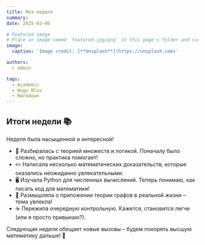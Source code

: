 ```yaml
---
title: Моя неделя
summary: 
date: 2025-03-06

# Featured image
# Place an image named `featured.jpg/png` in this page's folder and customize its options here.
image:
  caption: 'Image credit: [**Unsplash**](https://unsplash.com)'

authors:
  - admin

tags:
  - Academic
  - Hugo Blox
  - Markdown
---
```


## Итоги недели 📚  

Неделя была насыщенной и интересной!  

- 📖 Разбиралась с теорией множеств и логикой. Поначалу было сложно, но практика помогает!  
- ✏️ Написала несколько математических доказательств, которые оказались неожиданно увлекательными.  
- 🖥️ Изучала Python для численных вычислений. Теперь понимаю, как писать код для математики!  
- 💭 Размышляла о приложении теории графов в реальной жизни – тема увлекла!  
- ☕ Пережила очередную контрольную. Кажется, становится легче (или я просто привыкаю?).  

Следующая неделя обещает новые вызовы – будем покорять высшую математику дальше! 🚀  
